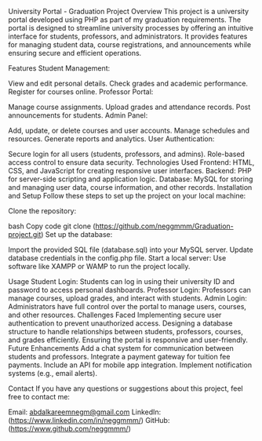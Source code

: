 University Portal - Graduation Project
Overview
This project is a university portal developed using PHP as part of my graduation requirements. The portal is designed to streamline university processes by offering an intuitive interface for students, professors, and administrators. It provides features for managing student data, course registrations, and announcements while ensuring secure and efficient operations.

Features
Student Management:

View and edit personal details.
Check grades and academic performance.
Register for courses online.
Professor Portal:

Manage course assignments.
Upload grades and attendance records.
Post announcements for students.
Admin Panel:

Add, update, or delete courses and user accounts.
Manage schedules and resources.
Generate reports and analytics.
User Authentication:

Secure login for all users (students, professors, and admins).
Role-based access control to ensure data security.
Technologies Used
Frontend:
HTML, CSS, and JavaScript for creating responsive user interfaces.
Backend:
PHP for server-side scripting and application logic.
Database:
MySQL for storing and managing user data, course information, and other records.
Installation and Setup
Follow these steps to set up the project on your local machine:

Clone the repository:

bash
Copy code
git clone (https://github.com/neggmmm/Graduation-project.git)
Set up the database:

Import the provided SQL file (database.sql) into your MySQL server.
Update database credentials in the config.php file.
Start a local server:
Use software like XAMPP or WAMP to run the project locally.

Usage
Student Login:
Students can log in using their university ID and password to access personal dashboards.
Professor Login:
Professors can manage courses, upload grades, and interact with students.
Admin Login:
Administrators have full control over the portal to manage users, courses, and other resources.
Challenges Faced
Implementing secure user authentication to prevent unauthorized access.
Designing a database structure to handle relationships between students, professors, courses, and grades efficiently.
Ensuring the portal is responsive and user-friendly.
Future Enhancements
Add a chat system for communication between students and professors.
Integrate a payment gateway for tuition fee payments.
Include an API for mobile app integration.
Implement notification systems (e.g., email alerts).

Contact
If you have any questions or suggestions about this project, feel free to contact me:

Email: abdalkareemnegm@gmail.com
LinkedIn: (https://www.linkedin.com/in/neggmmm/)
GitHub: (https://www.github.com/neggmmm/)
